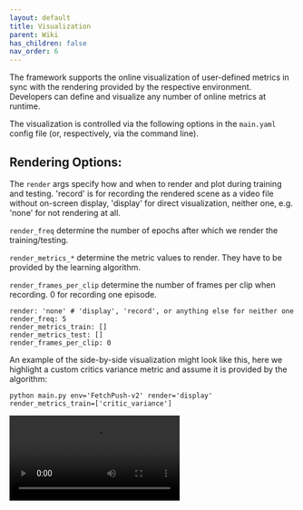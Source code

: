```yaml
---
layout: default
title: Visualization
parent: Wiki
has_children: false
nav_order: 6
---
```


The framework supports the online visualization of user-defined metrics in sync with the rendering provided by the respective environment. Developers can define and visualize any number of online metrics at runtime.

The visualization is controlled via the following options in the `main.yaml` config file (or, respectively, via the command line).

## Rendering Options:

The `render` args specify how and when to render and plot during training and testing. 'record' is for recording the rendered scene as a video file without on-screen display, 'display' for direct visualization, neither one, e.g. 'none' for not rendering at all.

`render_freq` determine the number of epochs after which we render the training/testing.

`render_metrics_*` determine the metric values to render. They have to be provided by the learning algorithm.

`render_frames_per_clip` determine the number of frames per clip when recording. 0 for recording one episode.

```
render: 'none' # 'display', 'record', or anything else for neither one
render_freq: 5
render_metrics_train: []
render_metrics_test: []
render_frames_per_clip: 0
```

An example of the side-by-side visualization might look like this, here we highlight a custom critics variance metric and assume it is provided by the algorithm:

`python main.py env='FetchPush-v2' render='display' render_metrics_train=['critic_variance']`

![](uploads/latest/critics_variance_side_by_side.mp4)


